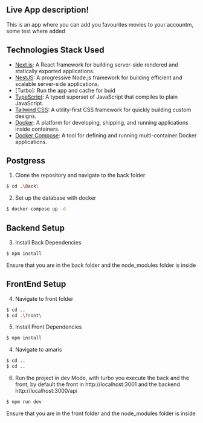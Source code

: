 ## Live App description!

This is an app where you can add you favourites movies to your accountm, some test where added

## Technologies Stack Used

- [Next.js](https://nextjs.org/): A React framework for building server-side rendered and statically exported applications.
- [NestJS](https://nestjs.com/): A progressive Node.js framework for building efficient and scalable server-side applications.
- [Turbo]: Run the app and cache for buid
- [TypeScript](https://www.typescriptlang.org/): A typed superset of JavaScript that compiles to plain JavaScript.
- [Tailwind CSS](https://tailwindcss.com/): A utility-first CSS framework for quickly building custom designs.
- [Docker](https://www.docker.com/): A platform for developing, shipping, and running applications inside containers.
- [Docker Compose](https://docs.docker.com/compose/): A tool for defining and running multi-container Docker applications.

## Postgress

1. Clone the repository and navigate to the back folder

```bash
$ cd .\Back\
```

2. Set up the database with docker

```bash
$ docker-compose up -d
```

## Backend Setup

3. Install Back Dependencies

```bash
$ npm install
```

Ensure that you are in the back folder and the node_modules folder is inside

## FrontEnd Setup

4. Navigate to front folder

```bash
$ cd ..
$ cd .\front\
```

5. Install Front Dependencies

```bash
$ npm install
```

4. Navigate to amaris

```bash
$ cd ..
$ cd ..

```

6. Run the project in dev Mode, with turbo you execute the back and the front, by default the front in http://localhost:3001 and the backend http://localhost:3000/api

```bash
$ npm run dev
```

Ensure that you are in the front folder and the node_modules folder is inside
